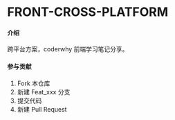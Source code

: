 # FRONT-CROSS-PLATFORM

#### 介绍

跨平台方案，coderwhy 前端学习笔记分享。


#### 参与贡献

1.  Fork 本仓库
2.  新建 Feat_xxx 分支
3.  提交代码
4.  新建 Pull Request
